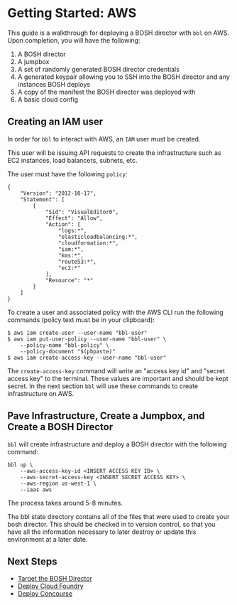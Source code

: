 # Getting Started: AWS

This guide is a walkthrough for deploying a BOSH director with `bbl`
on AWS. Upon completion, you will have the following:

1. A BOSH director
1. A jumpbox
1. A set of randomly generated BOSH director credentials
1. A generated keypair allowing you to SSH into the BOSH director and
any instances BOSH deploys
1. A copy of the manifest the BOSH director was deployed with
1. A basic cloud config

## Creating an IAM user

In order for `bbl` to interact with AWS, an `IAM` user must be created.

This user will be issuing API requests to create the infrastructure such
as EC2 instances, load balancers, subnets, etc.

The user must have the following `policy`:

```
{
    "Version": "2012-10-17",
    "Statement": [
        {
            "Sid": "VisualEditor0",
            "Effect": "Allow",
            "Action": [
                "logs:*",
                "elasticloadbalancing:*",
                "cloudformation:*",
                "iam:*",
                "kms:*",
                "route53:*",
                "ec2:*"
            ],
            "Resource": "*"
        }
    ]
}
```

To create a user and associated policy with the AWS CLI run the 
following commands (policy text must be in your clipboard):

```
$ aws iam create-user --user-name "bbl-user"
$ aws iam put-user-policy --user-name "bbl-user" \
	--policy-name "bbl-policy" \
	--policy-document "$(pbpaste)"
$ aws iam create-access-key --user-name "bbl-user"
```

The `create-access-key` command will write an "access key id" and "secret 
access key" to the terminal. These values are important and should
be kept secret. In the next section `bbl` will use these commands to
create infrastructure on AWS.

## Pave Infrastructure, Create a Jumpbox, and Create a BOSH Director

`bbl` will create infrastructure and deploy a BOSH director with the
following command:

```
bbl up \
	--aws-access-key-id <INSERT ACCESS KEY ID> \
	--aws-secret-access-key <INSERT SECRET ACCESS KEY> \
	--aws-region us-west-1 \
	--iaas aws
```

The process takes around 5-8 minutes.

The bbl state directory contains all of the files that were used to
create your bosh director. This should be checked in to version control,
so that you have all the information necessary to later destroy or
update this environment at a later date.


## Next Steps

* [Target the BOSH Director](howto-target-bosh-director.md)
* [Deploy Cloud Foundry](cloudfoundry.md)
* [Deploy Concourse](concourse.md)